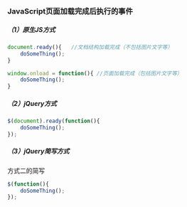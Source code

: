 ### JavaScript页面加载完成后执行的事件

##### （1）原生JS方式

``` javascript
document.ready(){	//文档结构加载完成（不包括图片文字等）
    doSomeThing();
}

window.onload = function(){	//页面加载完成（包括图片文字等）
    doSomeThing();
}
```

##### （2）jQuery方式

```javascript
$(document).ready(function(){
    doSomeThing();
});
```

##### （3）jQuery简写方式

方式二的简写

```javascript
$(function(){
    doSomeThing();
});
```

